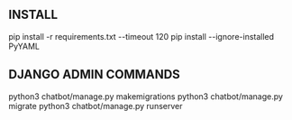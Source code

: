 ## INSTALL

pip install -r requirements.txt --timeout 120
pip install --ignore-installed PyYAML

## DJANGO ADMIN COMMANDS

python3 chatbot/manage.py makemigrations
python3 chatbot/manage.py migrate
python3 chatbot/manage.py runserver
